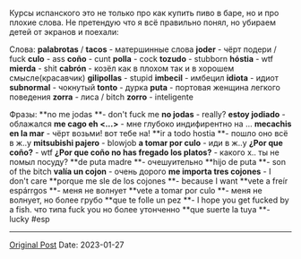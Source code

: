 Курсы испанского это не только про как купить пиво в баре, но и про плохие слова. Не претендую что я всё правильно понял, но убираем детей от экранов и поехали:

Слова:
**palabrotas** / **tacos** - матершинные слова
**joder** - чёрт подери / fuck
**culo** - ass
**coño** - cunt
**polla** - cock
**tozudo** - stubborn
**hóstia** - wtf
**mierda** - shit
**cabrón** - козёл как в плохом так и в хорошем смысле(красавчик)
**gilipollas** - stupid
**imbecil** - имбецил
**idiota** - идиот
**subnormal** - чокнутый
**tonto** - дурка
**puta** - портовая женщина легкого поведения
**zorra** - лиса / bitch
**zorro** - inteligente

Фразы:
**no me jodas **- don't fuck me
**no jodas** - really?
**estoy jodiado** - облажался
**me cago eh <...>** - мне глубоко индифирентно на ...
**mecachis en la mar** - чёрт возьми! вот тебе на!
**ir a todo hostia **- пошло оно всё в ж..у
**mitsubishi pajero** - blowjob
**a tomar por culo** - иди в ж..у
**¿Por que coño?** - wtf
**¿Por que coño no has fregado los platos?** - какого х.. ты не помыл посуду?
**de puta madre **- очешуительно
**hijo de puta **- son of the bitch
**valía un cojon** - очень дорого
**me importa tres cojones** - I don't care
**porque me sle de los cojones **- because I want
**vete a freír espárrgos **- меня не волнует
**vete a tomar por culo **- меня не волнует, но более грубо
**que te folle un pez **- I hope you get fucked by a fish. что типа fuck you но более утонченно
**que suerte la tuya **- lucky #esp

---
[Original Post](https://t.me/lev2tarragona/891)
Date: 2023-01-27
